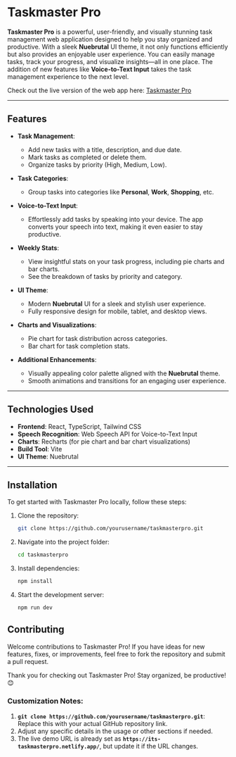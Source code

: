 # Taskmaster Pro

**Taskmaster Pro** is a powerful, user-friendly, and visually stunning task management web application designed to help you stay organized and productive. With a sleek **Nuebrutal** UI theme, it not only functions efficiently but also provides an enjoyable user experience. You can easily manage tasks, track your progress, and visualize insights—all in one place. The addition of new features like **Voice-to-Text Input** takes the task management experience to the next level.

Check out the live version of the web app here: [Taskmaster Pro](https://its-taskmasterpro.netlify.app/)

---

## Features

- **Task Management**: 
  - Add new tasks with a title, description, and due date.
  - Mark tasks as completed or delete them.
  - Organize tasks by priority (High, Medium, Low).

- **Task Categories**: 
  - Group tasks into categories like **Personal**, **Work**, **Shopping**, etc.

- **Voice-to-Text Input**:
  - Effortlessly add tasks by speaking into your device. The app converts your speech into text, making it even easier to stay productive.

- **Weekly Stats**:
  - View insightful stats on your task progress, including pie charts and bar charts.
  - See the breakdown of tasks by priority and category.

- **UI Theme**: 
  - Modern **Nuebrutal** UI for a sleek and stylish user experience.
  - Fully responsive design for mobile, tablet, and desktop views.

- **Charts and Visualizations**: 
  - Pie chart for task distribution across categories.
  - Bar chart for task completion stats.

- **Additional Enhancements**:
  - Visually appealing color palette aligned with the **Nuebrutal** theme.
  - Smooth animations and transitions for an engaging user experience.

---

## Technologies Used

- **Frontend**: React, TypeScript, Tailwind CSS
- **Speech Recognition**: Web Speech API for Voice-to-Text Input
- **Charts**: Recharts (for pie chart and bar chart visualizations)
- **Build Tool**: Vite
- **UI Theme**: Nuebrutal

---

## Installation

To get started with Taskmaster Pro locally, follow these steps:

1. Clone the repository:
   ```bash
   git clone https://github.com/yourusername/taskmasterpro.git
   ```
2.	Navigate into the project folder:
    ```bash
    cd taskmasterpro
    ```
3.	Install dependencies:
    ```bash
    npm install
    ```
4.	Start the development server:
    ```bash
    npm run dev
    ```
## Contributing

Welcome contributions to Taskmaster Pro! If you have ideas for new features, fixes, or improvements, feel free to fork the repository and submit a pull request.

Thank you for checking out Taskmaster Pro! Stay organized, be productive! 😊

### Customization Notes:
1. **`git clone https://github.com/yourusername/taskmasterpro.git`**: Replace this with your actual GitHub repository link.
2. Adjust any specific details in the usage or other sections if needed.
3. The live demo URL is already set as **`https://its-taskmasterpro.netlify.app/`**, but update it if the URL changes.
    
